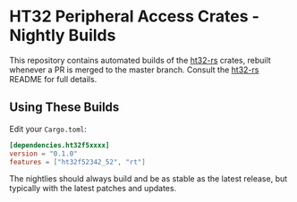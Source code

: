 # HT32 Peripheral Access Crates - Nightly Builds

This repository contains automated builds of the [ht32-rs] crates, rebuilt
whenever a PR is merged to the master branch. Consult the [ht32-rs] README
for full details.

[ht32-rs]: https://github.com/ht32-rs/ht32-rs

## Using These Builds

Edit your `Cargo.toml`:

```toml
[dependencies.ht32f5xxxx]
version = "0.1.0"
features = ["ht32f52342_52", "rt"]
```

The nightlies should always build and be as stable as the latest release, but
typically with the latest patches and updates.


